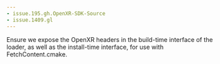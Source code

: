 ```yaml
---
- issue.195.gh.OpenXR-SDK-Source
- issue.1409.gl
---
```

Ensure we expose the OpenXR headers in the build-time interface of the loader, as well as the install-time interface, for use with FetchContent.cmake.
